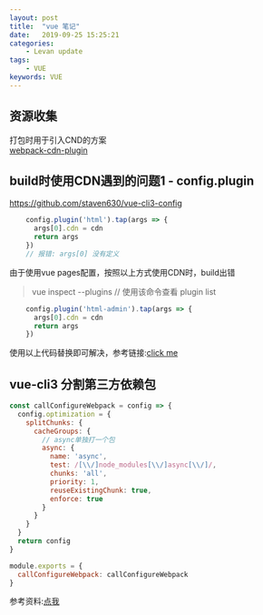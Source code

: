 ```yaml
---
layout: post  
title:  "vue 笔记"  
date:   2019-09-25 15:25:21
categories: 
    - Levan update  
tags: 
    - VUE  
keywords: VUE  
---
```


## 资源收集

打包时用于引入CND的方案  
[webpack-cdn-plugin](https://github.com/shirotech/webpack-cdn-plugin)

## build时使用CDN遇到的问题1 - config.plugin

https://github.com/staven630/vue-cli3-config  

```javascript
    config.plugin('html').tap(args => {
      args[0].cdn = cdn
      return args
    })
    // 报错: args[0] 没有定义
```

由于使用vue pages配置，按照以上方式使用CDN时，build出错

> vue inspect --plugins // 使用该命令查看 plugin list

```javascript
    config.plugin('html-admin').tap(args => {
      args[0].cdn = cdn
      return args
    })
```

使用以上代码替换即可解决，参考链接:[click me](https://github.com/vuejs/vue-cli/issues/1729)  

<!--more -->

## vue-cli3 分割第三方依赖包

```javascript
const callConfigureWebpack = config => {
  config.optimization = {
    splitChunks: {
      cacheGroups: {
        // async单独打一个包
        async: {
          name: 'async',
          test: /[\\/]node_modules[\\/]async[\\/]/,
          chunks: 'all',
          priority: 1,
          reuseExistingChunk: true,
          enforce: true
        }
      }
    }
  }
  return config
}

module.exports = {
  callConfigureWebpack: callConfigureWebpack
}
```

参考资料:[点我](https://suyi123.com/2018/11/01/vue-cli-3-%E5%A4%9A%E9%A1%B5%E5%BA%94%E7%94%A8%E4%B8%8E%E5%88%86%E5%8C%85/)
